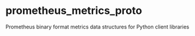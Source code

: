 # prometheus_metrics_proto
Prometheus binary format metrics data structures for Python client libraries
